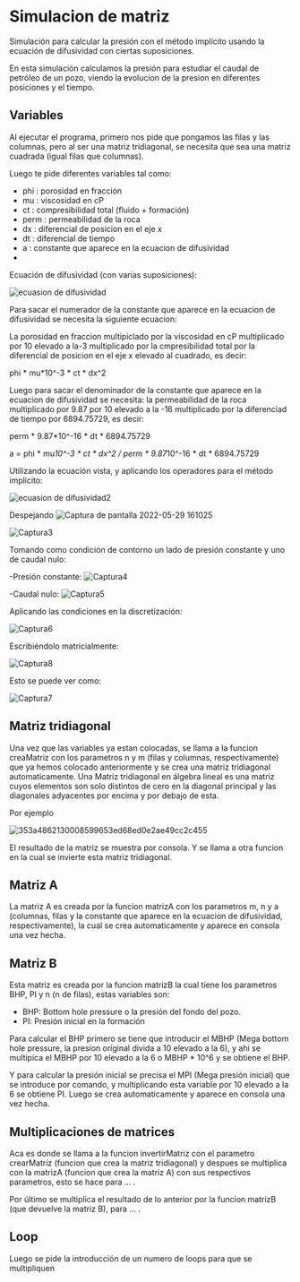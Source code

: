 # Simulacion de matriz

Simulación para calcular la presión con el método implícito usando la ecuación de difusividad con ciertas suposiciones.

En esta simulación calculamos la presión para estudiar el caudal de petróleo de un pozo, viendo la evolucion de la presion en diferentes posiciones y el tiempo.

## Variables
Al ejecutar el programa, primero nos pide que pongamos las filas y las columnas, pero al ser una matriz tridiagonal, se necesita que sea una matriz cuadrada (igual filas que columnas).

Luego te pide diferentes variables tal como:
 - phi : porosidad en fracción
 - mu : viscosidad en cP
 - ct : compresibilidad total (fluido + formación)
 - perm : permeabilidad de la roca
 - dx : diferencial de posicion en el eje x
 - dt : diferencial de tiempo
 - a : constante que aparece en la ecuacion de difusividad
 - 
Ecuación de difusividad (con varias suposiciones):

![ecuasion de difusividad](https://user-images.githubusercontent.com/69403501/170887661-ef7a2b73-55c5-49a5-8b92-43621907e9bb.png)

Para sacar el numerador de la constante que aparece en la ecuacion de difusividad se necesita la siguiente ecuacion:

La porosidad en fraccion multipiclado por la viscosidad en cP multiplicado por 10 elevado a la-3 multiplicado por la cmpresibilidad total por la diferencial de posicion en el eje x elevado al cuadrado, es decir:

phi * mu*10^-3 * ct * dx^2

Luego para sacar el denominador de la constante que aparece en la ecuacion de difusividad se necesita: 
la permeabilidad de la roca multiplicado por 9.87 por 10 elevado a la -16 multiplicado por la diferenciad de tiempo por 6894.75729, es decir:

perm * 9.87*10^-16 * dt * 6894.75729

a = phi * mu*10^-3 * ct * dx^2 / perm * 9.87*10^-16 * dt * 6894.75729


Utilizando la ecuación vista, y aplicando los operadores para el método implícito:

![ecuasion de difusividad2](https://user-images.githubusercontent.com/69403501/170887662-a4f42b79-e3b4-43bc-a158-2a539901bae3.png)

Despejando ![Captura de pantalla 2022-05-29 161025](https://user-images.githubusercontent.com/69403501/170887684-b28d806c-3fd7-4f77-a185-f976ee9bdb74.png)

![Captura3](https://user-images.githubusercontent.com/69403501/170887691-dcbcd7a2-0598-465b-9970-92502099322f.png)

Tomando como condición de contorno un lado de presión constante y uno de caudal nulo:

-Presión constante: ![Captura4](https://user-images.githubusercontent.com/69403501/170887725-be2f1d17-02ad-4cc5-ab47-006553493720.png)

-Caudal nulo: ![Captura5](https://user-images.githubusercontent.com/69403501/170887737-272cd9b6-1655-4eec-80b7-f95b636bcd19.png)

Aplicando las condiciones en la discretización:

![Captura6](https://user-images.githubusercontent.com/69403501/170887744-33668ffd-581b-4fb9-9b73-4f426ee07496.png)

Escribiéndolo matricialmente:

![Captura8](https://user-images.githubusercontent.com/69403501/170887774-baf7f767-3b39-4151-b4ba-29fe0c3c0dfd.png)

Esto se puede ver como: 

![Captura7](https://user-images.githubusercontent.com/69403501/170887787-05eccb9e-c84e-48d7-960d-662f7de29124.png)

## Matriz tridiagonal

Una vez que las variables ya estan colocadas, se llama a la funcion creaMatriz con los parametros n y m (filas y columnas, respectivamente) que ya hemos colocado anteriormente y se crea una matriz tridiagonal automaticamente.
Una Matriz tridiagonal en álgebra lineal es una matriz cuyos elementos son solo distintos de cero en la diagonal principal y las diagonales adyacentes por encima y por debajo de esta.

Por ejemplo

![353a4862130008599653ed68ed0e2ae49cc2c455](https://user-images.githubusercontent.com/69403501/169623124-d63a5f7e-ccef-4579-b61c-e867ba035c9f.svg)

El resultado de la matriz se muestra por consola. Y se llama a otra funcion en la cual se invierte esta matriz tridiagonal.

## Matriz A

La matriz A es creada por la funcion matrizA con los parametros m, n y a (columnas, filas y la constante que aparece en la ecuacion de difusividad, respectivamente), la cual se crea automaticamente y aparece en consola una vez hecha.

## Matriz B 

Esta matriz es creada por la funcion matrizB la cual tiene los parametros BHP, PI y n (n de filas), estas variables son:
 - BHP: Bottom hole pressure o la presión del fondo del pozo.
 - PI: Presión inicial en la formación

Para calcular el BHP primero se tiene que introducir el MBHP (Mega bottom hole pressure, la presion original divida a 10 elevado a la 6), y ahi se multipica el MBHP por 10 elevado a la 6 o MBHP * 10^6 y se obtiene el BHP.

Y para calcular la presión inicial se precisa el MPI (Mega presión inicial) que se introduce por comando, y multiplicando esta variable por 10 elevado a la 6 se obtiene PI.
Luego se crea automaticamente y aparece en consola una vez hecha.

## Multiplicaciones de matrices

Aca es donde se llama a la funcion invertirMatriz con el parametro crearMatriz (funcion que crea la matriz tridiagonal) y despues se multiplica con la matrizA (funcion que crea la matriz A) con sus respectivos parametros, esto se hace para ... .

Por último se multiplica el resultado de lo anterior por la funcion matrizB (que devuelve la matriz B), para ... .

## Loop

Luego se pide la introducción de un numero de loops para que se multipliquen 
